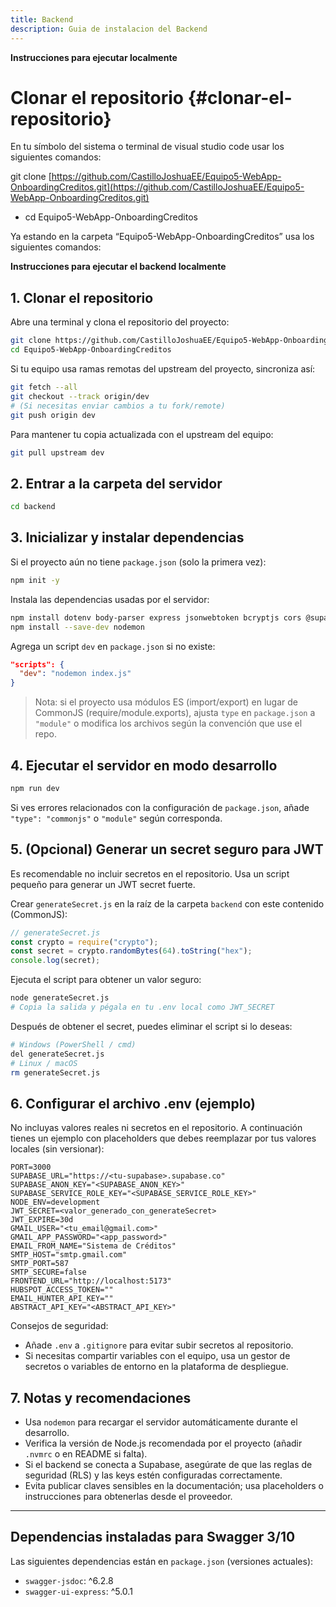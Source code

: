 ```yaml
---
title: Backend
description: Guia de instalacion del Backend
---
```


**Instrucciones para ejecutar localmente**

# Clonar el repositorio {#clonar-el-repositorio}

En tu símbolo del sistema o terminal de visual studio code usar los siguientes comandos:

git clone [https://github.com/CastilloJoshuaEE/Equipo5-WebApp-OnboardingCreditos.git](https://github.com/CastilloJoshuaEE/Equipo5-WebApp-OnboardingCreditos.git)

- cd Equipo5-WebApp-OnboardingCreditos

Ya estando en la carpeta “Equipo5-WebApp-OnboardingCreditos” usa los siguientes comandos:

**Instrucciones para ejecutar el backend localmente**

## 1. Clonar el repositorio

Abre una terminal y clona el repositorio del proyecto:

```bash
git clone https://github.com/CastilloJoshuaEE/Equipo5-WebApp-OnboardingCreditos.git
cd Equipo5-WebApp-OnboardingCreditos
```

Si tu equipo usa ramas remotas del upstream del proyecto, sincroniza así:

```bash
git fetch --all
git checkout --track origin/dev
# (Si necesitas enviar cambios a tu fork/remote)
git push origin dev
```

Para mantener tu copia actualizada con el upstream del equipo:

```bash
git pull upstream dev
```

## 2. Entrar a la carpeta del servidor

```bash
cd backend
```

## 3. Inicializar y instalar dependencias

Si el proyecto aún no tiene `package.json` (solo la primera vez):

```bash
npm init -y
```

Instala las dependencias usadas por el servidor:

```bash
npm install dotenv body-parser express jsonwebtoken bcryptjs cors @supabase/supabase-js resend nodemailer axios
npm install --save-dev nodemon
```

Agrega un script `dev` en `package.json` si no existe:

```json
"scripts": {
  "dev": "nodemon index.js"
}
```

> Nota: si el proyecto usa módulos ES (import/export) en lugar de CommonJS (require/module.exports), ajusta `type` en `package.json` a `"module"` o modifica los archivos según la convención que use el repo.

## 4. Ejecutar el servidor en modo desarrollo

```bash
npm run dev
```

Si ves errores relacionados con la configuración de `package.json`, añade `"type": "commonjs"` o `"module"` según corresponda.

## 5. (Opcional) Generar un secret seguro para JWT

Es recomendable no incluir secretos en el repositorio. Usa un script pequeño para generar un JWT secret fuerte.

Crear `generateSecret.js` en la raíz de la carpeta `backend` con este contenido (CommonJS):

```js
// generateSecret.js
const crypto = require("crypto");
const secret = crypto.randomBytes(64).toString("hex");
console.log(secret);
```

Ejecuta el script para obtener un valor seguro:

```bash
node generateSecret.js
# Copia la salida y pégala en tu .env local como JWT_SECRET
```

Después de obtener el secret, puedes eliminar el script si lo deseas:

```bash
# Windows (PowerShell / cmd)
del generateSecret.js
# Linux / macOS
rm generateSecret.js
```

## 6. Configurar el archivo .env (ejemplo)

No incluyas valores reales ni secretos en el repositorio. A continuación tienes un ejemplo con placeholders que debes reemplazar por tus valores locales (sin versionar):

```
PORT=3000
SUPABASE_URL="https://<tu-supabase>.supabase.co"
SUPABASE_ANON_KEY="<SUPABASE_ANON_KEY>"
SUPABASE_SERVICE_ROLE_KEY="<SUPABASE_SERVICE_ROLE_KEY>"
NODE_ENV=development
JWT_SECRET=<valor_generado_con_generateSecret>
JWT_EXPIRE=30d
GMAIL_USER="<tu_email@gmail.com>"
GMAIL_APP_PASSWORD="<app_password>"
EMAIL_FROM_NAME="Sistema de Créditos"
SMTP_HOST="smtp.gmail.com"
SMTP_PORT=587
SMTP_SECURE=false
FRONTEND_URL="http://localhost:5173"
HUBSPOT_ACCESS_TOKEN=""
EMAIL_HUNTER_API_KEY=""
ABSTRACT_API_KEY="<ABSTRACT_API_KEY>"
```

Consejos de seguridad:

- Añade `.env` a `.gitignore` para evitar subir secretos al repositorio.
- Si necesitas compartir variables con el equipo, usa un gestor de secretos o variables de entorno en la plataforma de despliegue.

## 7. Notas y recomendaciones

- Usa `nodemon` para recargar el servidor automáticamente durante el desarrollo.
- Verifica la versión de Node.js recomendada por el proyecto (añadir `.nvmrc` o en README si falta).
- Si el backend se conecta a Supabase, asegúrate de que las reglas de seguridad (RLS) y las keys estén configuradas correctamente.
- Evita publicar claves sensibles en la documentación; usa placeholders o instrucciones para obtenerlas desde el proveedor.

---

## Dependencias instaladas para Swagger 3/10

Las siguientes dependencias están en `package.json` (versiones actuales):

- `swagger-jsdoc`: ^6.2.8
- `swagger-ui-express`: ^5.0.1
